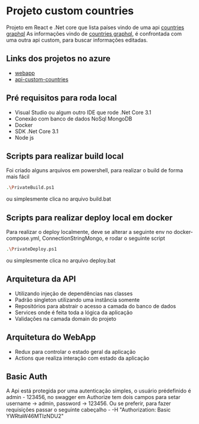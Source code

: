 # Projeto custom countries

Projeto em React e .Net core que lista países vindo de uma api [countries graphql](https://countries-274616.ew.r.appspot.com)
As informações vindo de [countries graphql](https://countries-274616.ew.r.appspot.com), é confrontada com uma outra api custom, para buscar informações editadas.

## Links dos projetos no azure

- [webapp](https://countries-sandbox.azurewebsites.net/)
- [api-custom-countries](https://customcountriesapi20210228221110.azurewebsites.net/swagger)

## Pré requisitos para roda local

- Visual Studio ou algum outro IDE que rode .Net Core 3.1
- Conexão com banco de dados NoSql MongoDB
- Docker
- SDK .Net Core 3.1
- Node js
 
## Scripts para realizar build local

Foi criado alguns arquivos em powershell, para realizar o build de forma mais fácil

```sh
.\PrivateBuild.ps1
```
ou simplesmente clica no arquivo build.bat

## Scripts para realizar deploy local em docker

Para realizar o deploy localmente, deve se alterar a seguinte env no docker-compose.yml, ConnectionStringMongo, e rodar o seguinte script

```sh
.\PrivateDeploy.ps1
```
ou simplesmente clica no arquivo deploy.bat

## Arquitetura da API
- Utilizando injeção de dependências nas classes
- Padrão singleton utilizando uma instância somente
- Repositórios para abstrair o acesso a camada do banco de dados
- Services onde é feita toda a lógica da aplicação
- Validações na camada domain do projeto

## Arquitetura do WebApp
- Redux para controlar o estado geral da aplicação
- Actions que realiza interação com estado da aplicação

## Basic Auth
A Api está protegida por uma autenticação simples, o usuário prédefinido é admin - 123456, no swagger em Authorize tem dois campos para setar username -> admin, password -> 123456.
Ou se preferir, para fazer requisições passar o seguinte cabeçalho - -H  "Authorization: Basic YWRtaW46MTIzNDU2"
